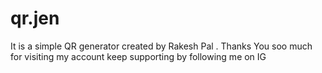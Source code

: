 # qr.jen
It is a simple QR generator created by Rakesh Pal . Thanks You soo much for visiting my account  keep supporting by following me on IG 

